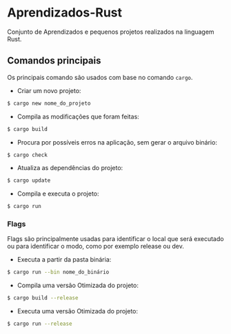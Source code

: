 # Aprendizados-Rust

Conjunto de Aprendizados e pequenos projetos realizados na linguagem Rust.

## Comandos principais

Os principais comando são usados com base no comando `cargo`.

- Criar um novo projeto:

```bash
$ cargo new nome_do_projeto
 ```

- Compila as modificações que foram feitas:

```bash
$ cargo build
 ```

- Procura por possíveis erros na aplicação, sem gerar o arquivo binário:

```bash
$ cargo check
 ```

- Atualiza as dependências do projeto:

```bash
$ cargo update
 ```

- Compila e executa o projeto:

```bash
$ cargo run
 ```

### Flags

Flags são principalmente usadas para identificar o local que será executado ou para identificar o modo, como por exemplo release ou dev.

- Executa a partir da pasta binária:

```bash
$ cargo run --bin nome_do_binário
 ```

- Compila uma versão Otimizada do projeto:

```bash
$ cargo build --release
 ```

- Executa uma versão Otimizada do projeto:

```bash
$ cargo run --release
 ```
